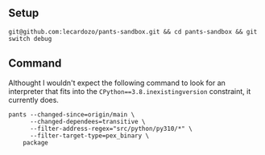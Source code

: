 ## Setup

```shell
git@github.com:lecardozo/pants-sandbox.git && cd pants-sandbox && git switch debug
```

## Command

Althought I wouldn't expect the following command to look for an interpreter that fits into the `CPython==3.8.inexistingversion` constraint, it currently does.

```shell
pants --changed-since=origin/main \
      --changed-dependees=transitive \
      --filter-address-regex="src/python/py310/*" \
      --filter-target-type=pex_binary \
    package
```
